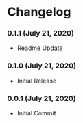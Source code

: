 # Changelog

### 0.1.1 (July 21, 2020)
- Readme Update

### 0.1.0 (July 21, 2020)
- Initial Release

### 0.0.1 (July 21, 2020)
- Initial Commit